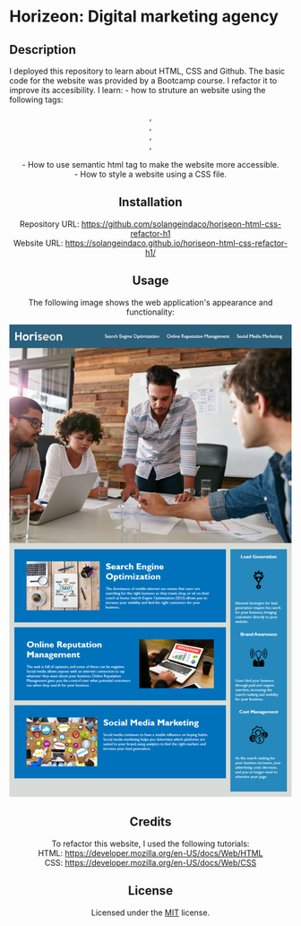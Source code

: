 # Horizeon: Digital marketing agency

## Description

I deployed this repository to learn about HTML, CSS and Github. The basic code for the website was provided by a Bootcamp course. I refactor it to improve its accesibility.
I learn:
    - how to struture an website using the following tags: <header>, <nav>,<main>, <aside>, <footer>  
    - How to use semantic html tag to make the website more accessible.  
    - How to style a website using a CSS file.  

## Installation

Repository URL: https://github.com/solangeindaco/horiseon-html-css-refactor-h1  
Website URL:  https://solangeindaco.github.io/horiseon-html-css-refactor-h1/  

## Usage

The following image shows the web application's appearance and functionality:

![The Horiseon webpage includes a navigation bar, a header image, and cards with text and images at the bottom of the page.](./assets/images/screenshot.png)


## Credits

To refactor this website, I used the following tutorials:  
HTML: https://developer.mozilla.org/en-US/docs/Web/HTML   
CSS: https://developer.mozilla.org/en-US/docs/Web/CSS

## License

Licensed under the [MIT](LICENSE) license.

